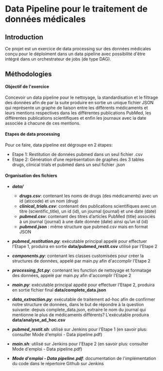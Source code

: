 # Data Pipeline pour le traitement de données médicales



## Introduction
Ce projet est un exercice de data processing sur des données médicales conçu pour le déploiment dans un data pipeline avec possibilité d'être intégré dans un orchestrateur de jobs (de type DAG).



## Méthodologies
#### Objectif de l'exercice
Concevoir un data pipeline pour le nettoyage, la standardisation et le filtrage des données afin de par la suite produire en sortie un unique fichier JSON qui représente un graphe de liaison entre
les différents médicaments et leurs mentions respectives dans les différentes publications PubMed, les différentes publications scientifiques et enfin les journaux avec la date associée à chacune de ces mentions.



#### Etapes de data processing
Pour ce faire, data pipeline est dégroupe en 2 étapes:
  * Etape 1: Restitution de données pubmed dans un seul fichier .csv
  * Etape 2: Génération d’une représentation de graphes des 3 tables drugs, clinical trials et pubmed dans un seul fichier .json



#### Organisation des fichiers 
  * ***data/***
     * ***drugs.csv***: contenant les noms de drugs (des médicaments) avec un id (atccode) et un nom (drug)
     * ***clinical_trials.csv***: contenant des publications scientifiques avec un titre (scientific_title), un id (id), un journal (journal) et une date (date)
     * ***pubmed.csv***: contenant des titres d’articles PubMed (title) associés à un journal (journal) à une date donnée (date) ainsi qu’un id (id)
     * ***pubmed.json*** : même structure que pubmed.csv mais en format JSON
     
  * ***pubmed_restitution.py***: exécutable principal appelé pour effectuer l'Etape 1, produira en sortie **data/pubmed_restit.csv** utilisé par l'Etape 2
  
  * ***components.py***: contenant les classes customisées pour créer la structures de données, appelé par main.py afin d'accomplir l'Etape 2
  
  * ***processing_fct.py***: contenant les function de nettoyage et formatage des données, appelé par main.py afin d'accomplir l'Etape 2
      
  * ***main.py***: exécutable principal appélé pour effectuer l'Etape 2, produira en sortie fichier final **data/complete_data.json**
      
  * ***data_extraction.py***: exécutable de traitement ad-hoc afin de confirmer notre structure de données, dans le but de répondre à la question suivante: depuis complete_data.json, extraire le nom du journal qui mentionne le plus de médicaments différents? 
  L'exécutable produira **data/analyse_ad_hoc.csv**
  
  * ***pubmed_restit.sh***: utilisé sur Jenkins pour l'Etape 1 (en savoir plus: consulter Mode d'emploi - Data pipeline.pdf)
  
  * ***main.sh***: utilisé sur Jenkins pour l'Etape 2 (en savoir plus: consulter Mode d'emploi - Data pipeline.pdf)
  
  * ***Mode d'emploi - Data pipeline.pdf***: documentation de l'implémentation du code dans le répertoire Github sur Jenkins
  

  



 

